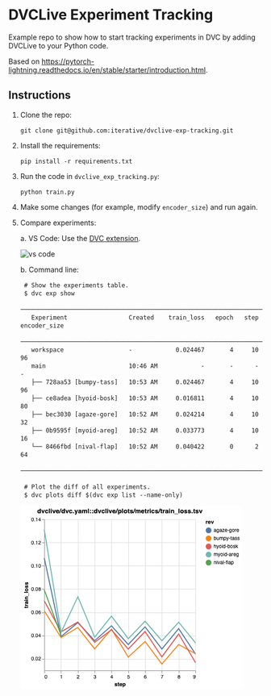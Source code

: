 # DVCLive Experiment Tracking

Example repo to show how to start tracking experiments in DVC by adding DVCLive to your Python code.

Based on https://pytorch-lightning.readthedocs.io/en/stable/starter/introduction.html.

## Instructions

1. Clone the repo:

    ```
    git clone git@github.com:iterative/dvclive-exp-tracking.git
    ```

2. Install the requirements:

    ```
    pip install -r requirements.txt
    ```

3. Run the code in `dvclive_exp_tracking.py`:

    ```
    python train.py
    ```

4. Make some changes (for example, modify `encoder_size`) and run again.

5. Compare experiments:

    a. VS Code: Use the [DVC extension](https://marketplace.visualstudio.com/items?itemName=Iterative.dvc).

    ![vs code](vs_code.gif)

    b. Command line:

        # Show the experiments table.
        $ dvc exp show
         ────────────────────────────────────────────────────────────────────────────────
          Experiment                 Created    train_loss   epoch   step   encoder_size
         ────────────────────────────────────────────────────────────────────────────────
          workspace                  -            0.024467       4     10   96
          main                       10:46 AM            -       -      -   -
          ├── 728aa53 [bumpy-tass]   10:53 AM     0.024467       4     10   96
          ├── ce8adea [hyoid-bosk]   10:53 AM     0.016811       4     10   80
          ├── bec3030 [agaze-gore]   10:52 AM     0.024214       4     10   32
          ├── 0b9595f [myoid-areg]   10:52 AM     0.033773       4     10   16
          └── 8466fbd [nival-flap]   10:52 AM     0.040422       0      2   64
         ────────────────────────────────────────────────────────────────────────────────

        # Plot the diff of all experiments.
        $ dvc plots diff $(dvc exp list --name-only)

    ![plots diff](plots_diff.png)